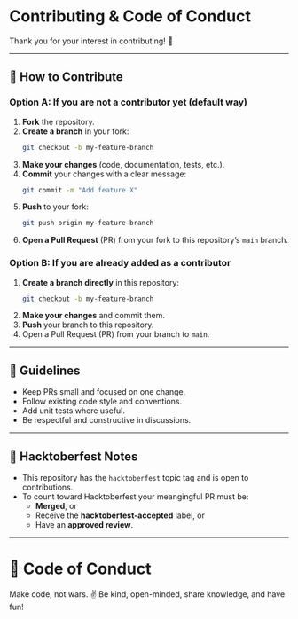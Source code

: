 # Contributing & Code of Conduct

Thank you for your interest in contributing! 🎉

---

## 🤝 How to Contribute

### Option A: If you are **not** a contributor yet (default way)
1. **Fork** the repository.
2. **Create a branch** in your fork:
   ```bash
   git checkout -b my-feature-branch
   ```
3. **Make your changes** (code, documentation, tests, etc.).
4. **Commit** your changes with a clear message:
   ```bash
   git commit -m "Add feature X"
   ```
5. **Push** to your fork:
   ```bash
   git push origin my-feature-branch
   ```
6. **Open a Pull Request** (PR) from your fork to this repository’s `main` branch.

### Option B: If you are already added as a contributor
1. **Create a branch directly** in this repository:
   ```bash
   git checkout -b my-feature-branch
   ```
2. **Make your changes** and commit them.
3. **Push** your branch to this repository.
4. Open a Pull Request (PR) from your branch to `main`.

---

## 📏 Guidelines

- Keep PRs small and focused on one change.
- Follow existing code style and conventions.
- Add unit tests where useful.
- Be respectful and constructive in discussions.

---

## 🎃 Hacktoberfest Notes

- This repository has the `hacktoberfest` topic tag and is open to contributions.
- To count toward Hacktoberfest your meangingful PR must be:
  - **Merged**, or
  - Receive the **hacktoberfest-accepted** label, or
  - Have an **approved review**.

---

# 📜 Code of Conduct

Make code, not wars. ✌️
Be kind, open-minded, share knowledge, and have fun!
